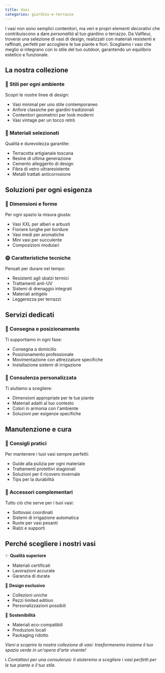 ```yaml
---
title: Vasi
categories: giardini-e-terrazze
---
```

I vasi non sono semplici contenitori, ma veri e propri elementi decorativi che contribuiscono a dare _personalità_ al tuo giardino o terrazzo. Da Valfleur, troverai una selezione di vasi di design, realizzati con materiali resistenti e raffinati, perfetti per accogliere le tue piante e fiori. Scegliamo i vasi che meglio si integrano con lo stile del tuo outdoor, garantendo un equilibrio estetico e funzionale.

## La nostra collezione

### 🎨 Stili per ogni ambiente
Scopri le nostre linee di design:
- Vasi minimal per uno stile contemporaneo
- Anfore classiche per giardini tradizionali
- Contenitori geometrici per look moderni
- Vasi vintage per un tocco retrò

### 🏺 Materiali selezionati
Qualità e durevolezza garantite:
- Terracotta artigianale toscana
- Resine di ultima generazione
- Cemento alleggerito di design
- Fibra di vetro ultraresistente
- Metalli trattati anticorrosione

## Soluzioni per ogni esigenza

### 📏 Dimensioni e forme
Per ogni spazio la misura giusta:
- Vasi XXL per alberi e arbusti
- Fioriere lunghe per bordure
- Vasi medi per aromatiche
- Mini vasi per succulente
- Composizioni modulari

### 🌞 Caratteristiche tecniche
Pensati per durare nel tempo:
- Resistenti agli sbalzi termici
- Trattamenti anti-UV
- Sistemi di drenaggio integrati
- Materiali antigelo
- Leggerezza per terrazzi

## Servizi dedicati

### 💪 Consegna e posizionamento
Ti supportiamo in ogni fase:
- Consegna a domicilio
- Posizionamento professionale
- Movimentazione con attrezzature specifiche
- Installazione sistemi di irrigazione

### 🎯 Consulenza personalizzata
Ti aiutiamo a scegliere:
- Dimensioni appropriate per le tue piante
- Materiali adatti al tuo contesto
- Colori in armonia con l'ambiente
- Soluzioni per esigenze specifiche

## Manutenzione e cura

### 🔧 Consigli pratici
Per mantenere i tuoi vasi sempre perfetti:
- Guide alla pulizia per ogni materiale
- Trattamenti protettivi stagionali
- Soluzioni per il ricovero invernale
- Tips per la durabilità

### 🌱 Accessori complementari
Tutto ciò che serve per i tuoi vasi:
- Sottovasi coordinati
- Sistemi di irrigazione automatica
- Ruote per vasi pesanti
- Rialzi e supporti

## Perché scegliere i nostri vasi

✨ **Qualità superiore**
- Materiali certificati
- Lavorazioni accurate
- Garanzia di durata

🎨 **Design esclusivo**
- Collezioni uniche
- Pezzi limited edition
- Personalizzazioni possibili

💚 **Sostenibilità**
- Materiali eco-compatibili
- Produzioni locali
- Packaging ridotto

*Vieni a scoprire la nostra collezione di vasi: trasformeremo insieme il tuo spazio verde in un'opera d'arte vivente!*

📞 *Contattaci per una consulenza: ti aiuteremo a scegliere i vasi perfetti per le tue piante e il tuo stile.*
